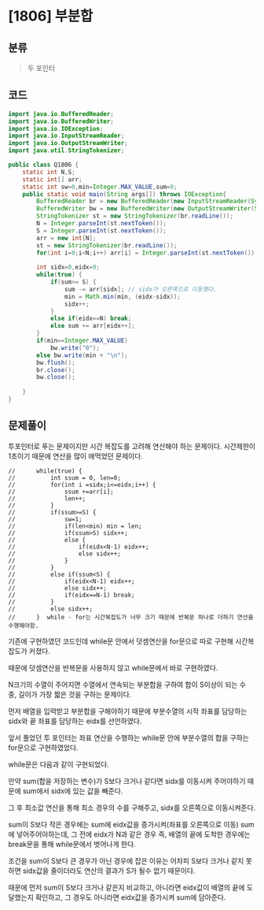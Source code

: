 # [1806] 부분합

## 분류
> 두 포인터

## 코드
```java
import java.io.BufferedReader;
import java.io.BufferedWriter;
import java.io.IOException;
import java.io.InputStreamReader;
import java.io.OutputStreamWriter;
import java.util.StringTokenizer;

public class Q1806 {
	static int N,S;
	static int[] arr;
	static int sw=0,min=Integer.MAX_VALUE,sum=0;
	public static void main(String args[]) throws IOException{
		BufferedReader br = new BufferedReader(new InputStreamReader(System.in));
		BufferedWriter bw = new BufferedWriter(new OutputStreamWriter(System.out));
		StringTokenizer st = new StringTokenizer(br.readLine());
		N = Integer.parseInt(st.nextToken());
		S = Integer.parseInt(st.nextToken());
		arr = new int[N];
		st = new StringTokenizer(br.readLine());
		for(int i=0;i<N;i++) arr[i] = Integer.parseInt(st.nextToken());
		
		int sidx=0,eidx=0;
		while(true) {
			if(sum>= S) {
				sum -= arr[sidx]; // sidx가 오른쪽으로 이동했다.
				min = Math.min(min, (eidx-sidx));
				sidx++;
			}
			else if(eidx==N) break;
			else sum += arr[eidx++];
		}
		if(min==Integer.MAX_VALUE)
			bw.write("0");
		else bw.write(min + "\n");
		bw.flush();
		br.close();
		bw.close();
		
	}
}

```

## 문제풀이

투포인터로 푸는 문제이지만 시간 복잡도를 고려해 연산해야 하는 문제이다. 시간제한이 1초이기 때문에 연산을 많이 애먹었던 문제이다.

```
//		while(true) {
//			int ssum = 0, len=0;	
//			for(int i =sidx;i<=eidx;i++) {
//				ssum +=arr[i];
//				len++;
//			}
//			if(ssum>=S) {
//				sw=1;
//				if(len<min) min = len;
//				if(ssum>S) sidx++;
//				else {
//					if(eidx<N-1) eidx++;
//					else sidx++;	
//				}
//			}
//			else if(ssum<S) {
//				if(eidx<N-1) eidx++;
//				else sidx++;
//				if(eidx==N-1) break;
//			}
//			else sidx++;
//		}  while - for는 시간복잡도가 너무 크기 때문에 반복문 하나로 더하기 연산을 수행해야함.
```

기존에 구현하였던 코드인데 while문 안에서 덧셈연산을 for문으로 따로 구현해 시간복잡도가 커졌다.

때문에 덧셈연산을 반복문을 사용하지 않고 while문에서 바로 구현하였다.

N크기의 수열이 주어지면 수열에서 연속되는 부분합을 구하여 합이 S이상이 되는 수 중, 길이가 가장 짧은 것을 구하는 문제이다.

먼저 배열을 입력받고 부분합을 구해야하기 때문에  부분수열의 시작 좌표를 담당하는 sidx와 끝 좌표를 담당하는 eidx를 선언하였다.

앞서 풀었던 투 포인터는 좌표 연산을 수행하는 while문 안에 부분수열의 합을 구하는 for문으로 구현하였었다.

while문은 다음과 같이 구현되었다.

만약 sum(합을 저장하는 변수)가 S보다 크거나 같다면 sidx를 이동시켜 주어야하기 때문에 sum에서 sidx에 있는 값을 빼준다.

그 후 최소값 연산을 통해 최소 경우의 수를 구해주고, sidx를 오른쪽으로 이동시켜준다. 

sum이 S보다 작은 경우에는 sum에 eidx값을 증가시켜(좌표를 오른쪽으로 이동) sum에 넣어주어야하는데,  그 전에 eidx가 N과 같은 경우 즉, 배열의 끝에 도착한 경우에는 break문을 통해 while문에서 벗어나게 한다.

조건을 sum이 S보다 큰 경우가 아닌 경우에 잡은 이유는 어차피 S보다 크거나 같지 못하면 sidx값을 줄이더라도 연산의 결과가 S가 될수 없기 때문이다.

때문에 먼저 sum이 S보다 크거나 같은지 비교하고, 아니라면  eidx값이 배열의 끝에 도달했는지 확인하고, 그 경우도 아니라면 eidx값을 증가시켜 sum에 담아준다.

